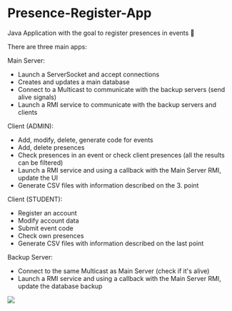 # Presence-Register-App
Java Application with the goal to register presences in events 📝

There are three main apps: 

Main Server:
- Launch a ServerSocket and accept connections
- Creates and updates a main database
- Connect to a Multicast to communicate with the backup servers (send alive signals)
- Launch a RMI service to communicate with the backup servers and clients

Client (ADMIN):
- Add, modify, delete, generate code for events
- Add, delete presences
- Check presences in an event or check client presences (all the results can be filtered)
- Launch a RMI service and using a callback with the Main Server RMI, update the UI
- Generate CSV files with information described on the 3. point

Client (STUDENT):
- Register an account
- Modify account data
- Submit event code
- Check own presences
- Generate CSV files with information described on the last point

Backup Server:
- Connect to the same Multicast as Main Server (check if it's alive)
- Launch a RMI service and using a callback with the Main Server RMI, update the database backup

<p align="left">
  <a href="https://skillicons.dev">
    <img src="https://skillicons.dev/icons?i=java,sqlite" />
  </a>
</p>
